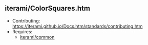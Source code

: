 iterami/ColorSquares.htm
------------------------

* Contributing: https://iterami.github.io/Docs.htm/standards/contributing.htm
* Requires:
  * [iterami/common](https://github.com/iterami/common)
